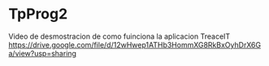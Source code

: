 # TpProg2
Video de desmostracion de como fuinciona la aplicacion TreaceIT
https://drive.google.com/file/d/12wHwep1ATHb3HommXG8RkBxOyhDrX6Ga/view?usp=sharing

